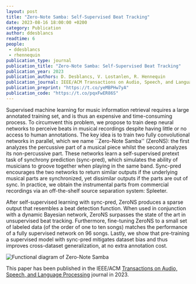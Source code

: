 ```yaml
---
layout: post
title: "Zero-Note Samba: Self-Supervised Beat Tracking"
date: 2023-08-16 18:00:00 +0200
category: Publication
author: ddesblancs
readtime: 6
people:
 - ddesblancs
 - rhennequin
publication_type: journal
publication_title: "Zero-Note Samba: Self-Supervised Beat Tracking"
publication_year: 2023
publication_authors: D. Desblancs, V. Lostanlen, R. Hennequin
publication_journal: IEEE/ACM Transactions on Audio, Speech, and Language Processing
publication_preprint: "https://t.co/yeMBPHw7yA"
publication_code: "https://t.co/pqxFwER86S"
---
```


Supervised machine learning for music information retrieval requires a large annotated training set, and is thus an expensive and time-consuming process. To circumvent this problem, we propose to train deep neural networks to perceive beats in musical recordings despite having little or no access to human annotations. The key idea is to train two fully convolutional networks in parallel, which we name ``Zero-Note Samba'' (ZeroNS): the first analyzes the percussive part of a musical piece whilst the second analyzes its non-percussive part. These networks learn a self-supervised pretext task of synchrony prediction (sync-pred), which simulates the ability of musicians to groove together when playing in the same band. Sync-pred encourages the two networks to return similar outputs if the underlying musical parts are synchronized, yet dissimilar outputs if the parts are out of sync. In practice, we obtain the instrumental parts from commercial recordings via an off-the-shelf source separation system: Spleeter. 

After self-supervised learning with sync-pred, ZeroNS produces a sparse output that resembles a beat detection function. When used in conjunction with a dynamic Bayesian network, ZeroNS surpasses the state of the art in unsupervised beat tracking. Furthermore, fine-tuning ZeroNS to a small set of labeled data (of the order of one to ten songs) matches the performance of a fully supervised network on 96 songs. Lastly, we show that pre-training a supervised model with sync-pred mitigates dataset bias and thus improves cross-dataset generalization, at no extra annotation cost.

<div class="publication-illustration">
    <img
        src="{{ '/static/images/publis/desblancs23taslp/flowchart.png' | prepend: site.url }}"
        alt="Functional diagram of Zero-Note Samba"/>
</div>

This paper has been published in the IEEE/ACM [Transactions on Audio, Speech, and Language Processing](https://signalprocessingsociety.org/publications-resources/ieeeacm-transactions-audio-speech-and-language-processing) journal in 2023.